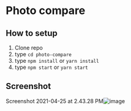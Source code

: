 # Photo compare

## How to setup
1. Clone repo
2. type `cd photo-compare`
3. type `npm install` or `yarn install`
4. type `npm start` or `yarn start`

## Screenshot

Screenshot 2021-04-25 at 2.43.28 PM![image](https://user-images.githubusercontent.com/20131507/115987889-a849f100-a5d4-11eb-959f-609072e8c266.png)
